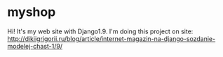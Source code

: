 # myshop
Hi! It's my web site with Django1.9.
I'm doing this project on site:
http://dikiigrigorii.ru/blog/article/internet-magazin-na-django-sozdanie-modelej-chast-1/9/
